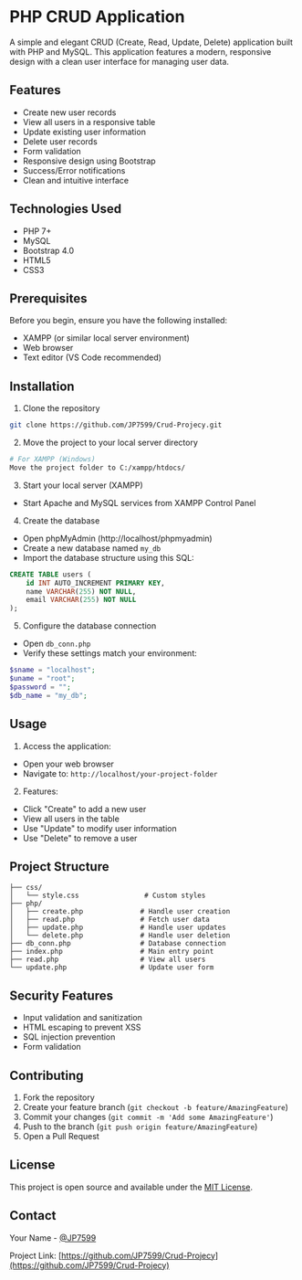 # PHP CRUD Application

A simple and elegant CRUD (Create, Read, Update, Delete) application built with PHP and MySQL. This application features a modern, responsive design with a clean user interface for managing user data.

## Features

- Create new user records
- View all users in a responsive table
- Update existing user information
- Delete user records
- Form validation
- Responsive design using Bootstrap
- Success/Error notifications
- Clean and intuitive interface

## Technologies Used

- PHP 7+
- MySQL
- Bootstrap 4.0
- HTML5
- CSS3

## Prerequisites

Before you begin, ensure you have the following installed:
- XAMPP (or similar local server environment)
- Web browser
- Text editor (VS Code recommended)

## Installation

1. Clone the repository
```bash
git clone https://github.com/JP7599/Crud-Projecy.git
```

2. Move the project to your local server directory
```bash
# For XAMPP (Windows)
Move the project folder to C:/xampp/htdocs/
```

3. Start your local server (XAMPP)
- Start Apache and MySQL services from XAMPP Control Panel

4. Create the database
- Open phpMyAdmin (http://localhost/phpmyadmin)
- Create a new database named `my_db`
- Import the database structure using this SQL:
```sql
CREATE TABLE users (
    id INT AUTO_INCREMENT PRIMARY KEY,
    name VARCHAR(255) NOT NULL,
    email VARCHAR(255) NOT NULL
);
```

5. Configure the database connection
- Open `db_conn.php`
- Verify these settings match your environment:
```php
$sname = "localhost";
$uname = "root";
$password = "";
$db_name = "my_db";
```

## Usage

1. Access the application:
- Open your web browser
- Navigate to: `http://localhost/your-project-folder`

2. Features:
- Click "Create" to add a new user
- View all users in the table
- Use "Update" to modify user information
- Use "Delete" to remove a user

## Project Structure

```
├── css/
│   └── style.css                # Custom styles
├── php/
│   ├── create.php              # Handle user creation
│   ├── read.php                # Fetch user data
│   ├── update.php              # Handle user updates
│   └── delete.php              # Handle user deletion
├── db_conn.php                 # Database connection
├── index.php                   # Main entry point
├── read.php                    # View all users
└── update.php                  # Update user form
```

## Security Features

- Input validation and sanitization
- HTML escaping to prevent XSS
- SQL injection prevention
- Form validation

## Contributing

1. Fork the repository
2. Create your feature branch (`git checkout -b feature/AmazingFeature`)
3. Commit your changes (`git commit -m 'Add some AmazingFeature'`)
4. Push to the branch (`git push origin feature/AmazingFeature`)
5. Open a Pull Request

## License

This project is open source and available under the [MIT License](LICENSE).

## Contact

Your Name - [@JP7599](https://github.com/JP7599)

Project Link: [https://github.com/JP7599/Crud-Projecy](https://github.com/JP7599/Crud-Projecy)
